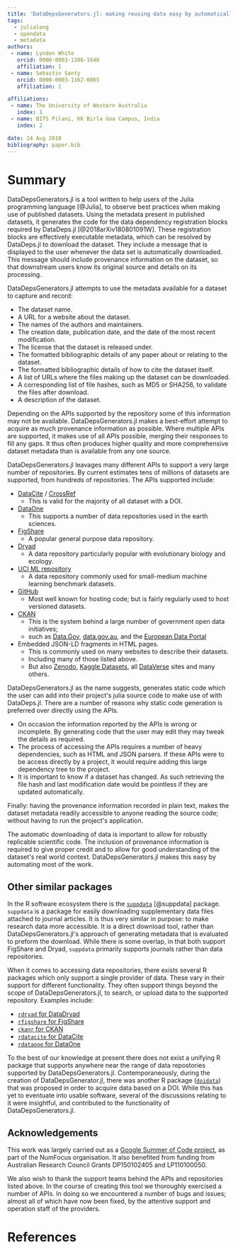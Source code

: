 ```yaml
---
title: 'DataDepsGenerators.jl: making reusing data easy by automatically generating DataDeps.jl registration code'
tags:
  - julialang
  - opendata
  - metadata
authors:
 - name: Lyndon White
   orcid: 0000-0003-1386-1646
   affiliation: 1
 - name: Sebastin Santy
   orcid: 0000-0003-1162-0865
   affiliation: 2

affiliations:
 - name: The University of Western Australia
   index: 1
 - name: BITS Pilani, KK Birla Goa Campus, India
   index: 2

date: 24 Aug 2018
bibliography: paper.bib
---
```


# Summary

DataDepsGenerators.jl is a tool written to help users of the Julia programming language [@Julia],
to observe best practices when making use of published datasets.
Using the metadata present in published datasets, it generates the code for the data dependency registration blocks required by DataDeps.jl [@2018arXiv180801091W].
These registration blocks are effectively executable metadata,
which can be resolved by DataDeps.jl to download the dataset.
They include a message that is displayed to the user whenever the data set is automatically downloaded.
This message should include provenance information on the dataset,
so that downstream users know its original source and details on its processing.

DataDepsGenerators.jl attempts to use the metadata available for a dataset to capture and record:

 - The dataset name.
 - A URL for a website about the dataset.
 - The names of the authors and maintainers.
 - The creation date, publication date, and the date of the most recent modification.
 - The license that the dataset is released under.
 - The formatted bibliographic details of any paper about or relating to the dataset.
 - The formatted bibliographic details of how to cite the dataset itself.
 - A list of URLs where the files making up the dataset can be downloaded.
 - A corresponding list of file hashes, such as MD5 or SHA256, to validate the files after download.
 - A description of the dataset.

Depending on the APIs supported by the repository some of this information may not be available.
DataDepsGenerators.jl makes a best-effort attempt to acquire as much provenance information as possible.
Where multiple APIs are supported, it makes use of all APIs possible, merging their responses to fill any gaps.
It thus often produces higher quality and more comprehensive dataset metadata than is available from any one source.

DataDepsGenerators.jl leavages many different APIs to support a very large number of repositories.
By current estimates tens of millions of datasets are supported, from hundreds of repositories.
The APIs supported include:

 - [DataCite](https://datacite.org/) / [CrossRef](https://www.crossref.org/)
    - This is valid for the majority of all dataset with a DOI.
 - [DataOne](https://www.dataone.org/)
    - This supports a number of data repositories used in the earth sciences.
 - [FigShare](http://figshare.com/)
    - A popular general purpose data repository.
 - [Dryad](http://datadryad.org/)
    - A data repository particularly popular with evolutionary biology and ecology.
 - [UCI ML repository](https://archive.ics.uci.edu/ml/)
    - A data repository commonly used for small-medium machine learning benchmark datasets.
 - [GitHub](https://github.com)
    - Most well known for hosting code; but is fairly regularly used to host versioned datasets.
 - [CKAN](http://ckan.org/)
    - This is the system behind a large number of government open data initiatives;
	- such as [Data.Gov](https://data.gov), [data.gov.au](https://data.gov.au/), and the [European Data Portal](https://www.europeandataportal.eu/)
 - Embedded JSON-LD fragments in HTML pages.
    - This is commonly used on many websites to describe their datasets.
	- Including many of those listed above.
	- But also [Zenodo](https://zenodo.org/), [Kaggle Datasets](https://www.kaggle.com/datasets), all [DataVerse](https://dataverse.org/) sites and many others.


DataDepsGenerators.jl as the name suggests, generates static code which the user can add into their project's julia source code to make use of with DataDeps.jl.
There are a number of reasons why static code generation is preferred over directly using the APIs.

 - On occasion the information reported by the APIs is wrong or incomplete. By generating code that the user may edit they may tweak the details as required.
 - The process of accessing the APIs requires a number of heavy dependencies, such as HTML and JSON parsers. If these APIs were to be access directly by a project, it would require adding this large dependency tree to the project.
 - It is important to know if a dataset has changed. As such retrieving the file hash and last modification date would be pointless if they are updated automatically.
 
Finally: having the provenance information recorded in plain text, makes the dataset metadata readily accessible to anyone reading the source code; without having to run the project's application.



The automatic downloading of data is important to allow for robustly replicable scientific code.
The inclusion of provenance information is required to give proper credit and to allow for good understanding of the dataset's real world context.
DataDepsGenerators.jl makes this easy by automating most of the work.


## Other similar packages
In the R software ecosystem  there is the [`suppdata`](https://github.com/ropensci/suppdata) [@suppdata] package.
`suppdata` is a package for easily downloading supplementary data files attached to journal articles.
It is thus very similar in purpose: to make research data more accessible.
It is a direct download tool, rather than DataDepsGenerators.jl's approach of generating metadata that is evaluated to preform the download.
While there is some overlap, in that both support FigShare and Dryad,
`suppdata` primarily supports journals rather than data repositories.

When it comes to accessing data repositories, there exists several R packages which only support a single provider of data.
These vary in their support for different functionality.
They often support things beyond the scope of DataDepsGenerators.jl, to search, or upload data to the supported repository.
Examples include:

 - [`rdryad` for DataDryad](https://github.com/ropensci/rdryad)
 - [`rfigshare` for FigShare](https://github.com/ropensci/rfigshare)
 - [`ckanr` for CKAN](https://github.com/ropensci/ckanr)
 - [`rdatacite` for DataCite](https://github.com/ropensci/rdatacite)
 - [`rdataone` for DataOne](https://github.com/DataONEorg/rdataone)

To the best of our knowledge at present there does not exist a unifying R package that supports anywhere near the range of data repostories supported by DataDepsGenerators.jl.
Contemporaneously, during the creation of DataDepsGenerator.jl,
there was another R package ([`doidata`](https://github.com/ropenscilabs/doidata)) that was proposed in order to acquire data based on a DOI.
While this has yet to eventuate into usable software, several of the discussions relating to it were insightful,
and contributed to the functionality of DataDepsGenerators.jl.


## Acknowledgements
 
This work was largely carried out as a [Google Summer of Code project](https://medium.com/@sebastinsanty/google-summer-of-code-2018-julia-computing-report-8d3f553d7050), as part of the NumFocus organisation.
It also benefited from funding from Australian Research Council Grants DP150102405 and LP110100050.

We also wish to thank the support teams behind the APIs and repositories listed above.
In the course of creating this tool we thoroughly exercised a number of APIs.
In doing so we encountered a number of bugs and issues; almost all of which have now been fixed,
by the attentive support and operation staff of the providers.


# References
